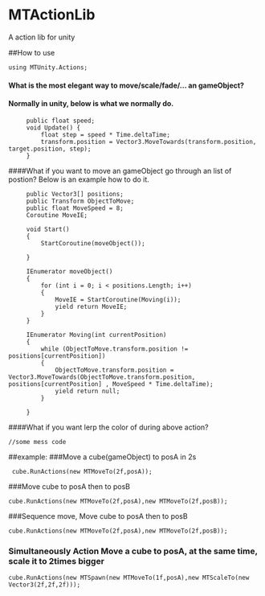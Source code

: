 # MTActionLib
A action lib for unity 

##How to use
```
using MTUnity.Actions;
```
#### What is the most elegant way to move/scale/fade/... an gameObject?
#### Normally in unity, below is what we normally do.
```
     public float speed;
     void Update() {
         float step = speed * Time.deltaTime;
         transform.position = Vector3.MoveTowards(transform.position, target.position, step);
     }
```
####What if you want to move an gameObject go through an list of postion? Below is an example how to do it.

```
     public Vector3[] positions;
     public Transform ObjectToMove;
     public float MoveSpeed = 8;
     Coroutine MoveIE;
 
     void Start()
     {
         StartCoroutine(moveObject());
 
     }
 
     IEnumerator moveObject()
     {
         for (int i = 0; i < positions.Length; i++)
         {
             MoveIE = StartCoroutine(Moving(i));
             yield return MoveIE;
         }
     }
 
     IEnumerator Moving(int currentPosition)
     {
         while (ObjectToMove.transform.position != positions[currentPosition])
         {
             ObjectToMove.transform.position = Vector3.MoveTowards(ObjectToMove.transform.position, positions[currentPosition] , MoveSpeed * Time.deltaTime);
             yield return null;
         }
  
     }
```

####What if you want lerp the color of during above action?

```
//some mess code
```



##example:
 ###Move a cube(gameObject) to posA in 2s
 ```
  cube.RunActions(new MTMoveTo(2f,posA));
  ```
###Move cube to posA then to posB
  ```
  cube.RunActions(new MTMoveTo(2f,posA),new MTMoveTo(2f,posB));
  ```
  ###Sequence move, Move cube to posA then to posB
  ```
  cube.RunActions(new MTMoveTo(2f,posA),new MTMoveTo(2f,posB));
  ```
  ### Simultaneously Action Move a cube to posA, at the same time, scale it to 2times bigger
  
  ```
  cube.RunActions(new MTSpawn(new MTMoveTo(1f,posA),new MTScaleTo(new Vector3(2f,2f,2f)));
  ```
